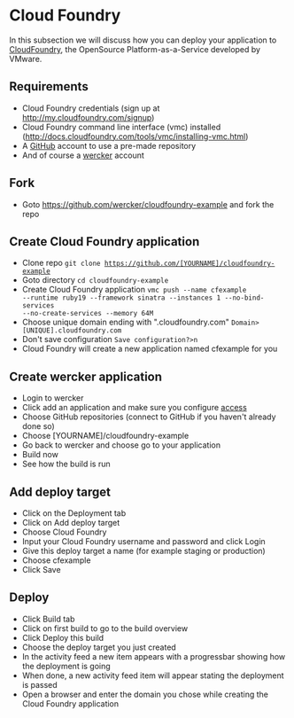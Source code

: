 # Cloud Foundry
In this subsection we will discuss how you can deploy your application to [CloudFoundry](http://cloudfoundry.com), the OpenSource Platform-as-a-Service developed by VMware.

## Requirements

- Cloud Foundry credentials (sign up at http://my.cloudfoundry.com/signup)
- Cloud Foundry command line interface (vmc) installed (http://docs.cloudfoundry.com/tools/vmc/installing-vmc.html)
- A <a href="http://www.github.com" target="_blank">GitHub</a> account to use a pre-made repository
- And of course a <a href="https://app.wercker.com" target="_blank">wercker</a> account

## Fork

- Goto https://github.com/wercker/cloudfoundry-example and fork the repo

## Create Cloud Foundry application

- Clone repo <code>git clone https://github.com/[YOURNAME]/cloudfoundry-example</code>
- Goto directory <code>cd cloudfoundry-example</code>
- Create Cloud Foundry application <code>vmc push --name cfexample --runtime ruby19 --framework sinatra --instances 1 --no-bind-services --no-create-services --memory 64M</code>
- Choose unique domain ending with ".cloudfoundry.com" <code>Domain> [UNIQUE].cloudfoundry.com</code>
- Don't save configuration <code>Save configuration?>n</code>
- Cloud Foundry will create a new application named cfexample for you

## Create wercker application

- Login to wercker
- Click add an application and make sure you configure [access](/articles/gettingstarted/web.html)
- Choose GitHub repositories (connect to GitHub if you haven't already done so)
- Choose [YOURNAME]/cloudfoundry-example
- Go back to wercker and choose go to your application
- Build now
- See how the build is run

## Add deploy target

- Click on the Deployment tab
- Click on Add deploy target
- Choose Cloud Foundry
- Input your Cloud Foundry username and password and click Login
- Give this deploy target a name (for example staging or production)
- Choose cfexample
- Click Save


## Deploy

- Click Build tab
- Click on first build to go to the build overview
- Click Deploy this build
- Choose the deploy target you just created
- In the activity feed a new item appears with a progressbar showing how the deployment is going
- When done, a new activity feed item will appear stating the deployment is passed
- Open a browser and enter the domain you chose while creating the Cloud Foundry application
